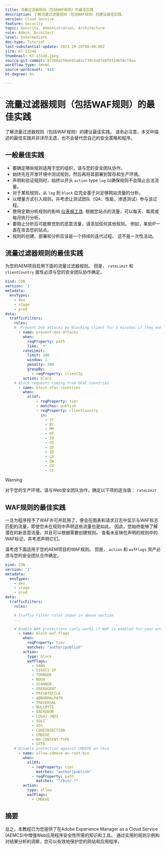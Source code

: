 ```yaml
---
title: 流量过滤器规则（包括WAF规则）的最佳实践
description: 了解流量过滤器规则（包括WAF规则）的建议最佳实践。
version: Cloud Service
feature: Security
topic: Security, Administration, Architecture
role: Admin, Architect
level: Intermediate
doc-type: Tutorial
last-substantial-update: 2023-10-26T00:00:00Z
jira: KT-13148
thumbnail: KT-13148.jpeg
source-git-commit: 87266a250eb91a82cf39c4a87e8f0119658cf4aa
workflow-type: tm+mt
source-wordcount: '416'
ht-degree: 0%

---
```



# 流量过滤器规则（包括WAF规则）的最佳实践

了解流量过滤器规则（包括WAF规则）的建议最佳实践。 请务必注意，本文中描述的最佳实践并非详尽无遗，也不会替代您自己的安全策略和程序。

## 一般最佳实践

- 要确定哪些规则适用于您的组织，请与您的安全团队协作。
- 始终先在开发环境中测试规则，然后再将其部署到暂存和生产环境。
- 声明和验证规则时，始终以开头 `action` type `log` 以确保规则不会阻止合法流量。
- 对于某些规则，从 `log` 到 `block` 应完全基于对足够网站流量的分析。
- 以增量方式引入规则，并考虑让测试团队（QA、性能、渗透测试）参与该过程。
- 使用定期分析规则的影响 [仪表板工具](https://github.com/adobe/AEMCS-CDN-Log-Analysis-ELK-Tool). 根据您站点的流量，可以每天、每周或每月执行分析。
- 要阻止分析后可能察觉到的恶意流量，请添加任何其他规则。 例如，某些IP一直在攻击您的站点。
- 规则的创建、部署和分析应该是一个持续的迭代过程。 这不是一次性活动。

## 流量过滤器规则的最佳实践

为您的AEM项目启用下面的流量过滤器规则。 但是， `rateLimit` 和 `clientCountry` 属性必须与您的安全团队协作确定。

```yaml
kind: CDN
version: '1'
metadata:
  envTypes:
    - dev
    - stage
    - prod
data:
  trafficFilters:
    rules:
    #  Prevent DoS attacks by blocking client for 5 minutes if they make more than 100 requests in 1 second.
      - name: prevent-dos-attacks
        when:
          reqProperty: path
          like: '*'
        rateLimit:
          limit: 100
          window: 1
          penalty: 300
          groupBy:
            - reqProperty: clientIp
        action: block
    # Block requests coming from OFAC countries
      - name: block-ofac-countries
        when:
          allOf:
              - reqProperty: tier
              - matches: publish
              - reqProperty: clientCountry
                in:
                  - SY
                  - BY
                  - MM
                  - KP
                  - IQ
                  - CD
                  - SD
                  - IR
                  - LR
                  - ZW
                  - CU
                  - CI
```

>[!WARNING]
>
>对于您的生产环境，请与Web安全团队协作，确定以下项的适当值： `rateLimit`

## WAF规则的最佳实践

一旦为程序授予了WAF许可并启用了，便会在图表和请求日志中显示与WAF标志匹配的流量，即使您未在规则中声明这些流量也是如此。 因此，您始终能够了解潜在的新恶意流量，并且可以根据需要创建规则。 查看未反映在声明的规则中的WAF标记，并考虑声明它们。

请考虑下面适用于您的AEM项目的WAF规则。 但是， `action` 和 `wafFlags` 资产必须与您的安全团队合作确定。

```yaml
kind: CDN
version: '1'
metadata:
  envTypes:
    - dev
    - stage
    - prod
data:
  trafficFilters:
    rules:

    # Traffic Filter rules shown in above section
    ...

    # Enable WAF protections (only works if WAF is enabled for your environment)
      - name: block-waf-flags
        when:
          reqProperty: tier
          matches: "author|publish"
        action:
          type: block
          wafFlags:
            - SANS
            - SIGSCI-IP
            - TORNODE
            - NOUA
            - SCANNER
            - USERAGENT
            - PRIVATEFILE
            - ABNORMALPATH
            - TRAVERSAL
            - NULLBYTE
            - BACKDOOR
            - LOG4J-JNDI
            - SQLI
            - XSS
            - CODEINJECTION
            - CMDEXE
            - NO-CONTENT-TYPE
            - UTF8
    # Disable protection against CMDEXE on /bin
      - name: allow-cdmexe-on-root-bin
        when:
          allOf:
            - reqProperty: tier
              matches: "author|publish"
            - reqProperty: path
              matches: "^/bin/.*"
        action:
          type: allow
          wafFlags:
            - CMDEXE
```

## 摘要

总之，本教程已为您提供了在Adobe Experience Manager as a Cloud Service (AEMCS)中增强Web应用程序安全性所需的知识和工具。 通过实用的规则示例和对结果分析的洞察，您可以有效地保护您的网站和应用程序。
